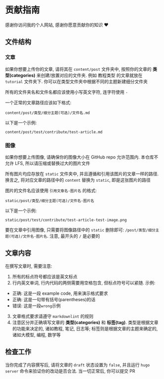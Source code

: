 # 贡献指南

感谢你访问我的个人网站, 感谢你愿意贡献你的知识 ❤

## 文件结构

### 文章

如果你想要上传你的文章, 请将其在 `content/post` 文件夹中, 按照你的文章的 **类型(categories)** 来创建/放置对应的文件夹. 例如 教程类型 的文章就放在 `tutorial` 文件夹下. 你可以在类型文件夹中根据不同的主题新建细分文件夹

所有的文件夹名和文件名都应该使用小写英文字符, 连字符使用 `-`

一个正常的文章路径应该如下格式:

```shell
content/post/类型/细分主题(可选)/文件名.md
```

以下是一个示例:

```shell
content/post/test/contribute/test-article.md
```

### 图像

如果你想要上传图像, 请确保你的图像大小在 GitHub repo 允许范围内. 本仓库不允许 LFS, 所以请压缩或替换过大的图片文件

所有图片均应存放在 `static` 文件夹中, 并且遵循和引用该图片的文章一样的路径. 换言之, 将对应文章的路径中的 `content` 替换为 `static`, 即是这张图片的路径

图片的文件名应该使用 `引用文章名-图片名` 的格式:

```shell
static/post/类型/细分主题(可选)/文件名-图片名
```

以下是一个示例:

```shell
static/post/test/contribute/test-article-test-image.png
```

要在文章中引用图像, 只需要将图像路径中的 `static` 删除即可: `/post/类型/细分主题(可选)/文件名-图片名`. 注意, 最开头的 `/` 是必要的

## 文章内容

在撰写文章时, 需要注意:

1. 所有的标点符号都应该是英文标点
2. 行内英文单词, 行内代码的两侧需要用空格包含, 但标点符号可以紧随. 示例:

  - 正确: 这是一段 example code, 用来演示格式要求
  - 正确: 这是一句带有括号(parentheses)的话
  - 错误: 这是一段`wrong`示例

3. 文章格式要求请遵守 `markdownlint` 的规则
4. 注意区分并正确填写文章的 **类型(categories)** 和 **标签(tag)**. 类型是根据文章的功能来决定的, 诸如教程, 笔记, 日志等; 标签则是根据文章的主题来确定的, 诸如大模型, 编程, 数学等

## 检查工作

当你完成了内容撰写后, 请将文章的 `draft` 状态设置为 `false`, 并且运行 `hugo server` 命令来验证你的改动是否合法. 当一切正常后, 你可以提交 PR
